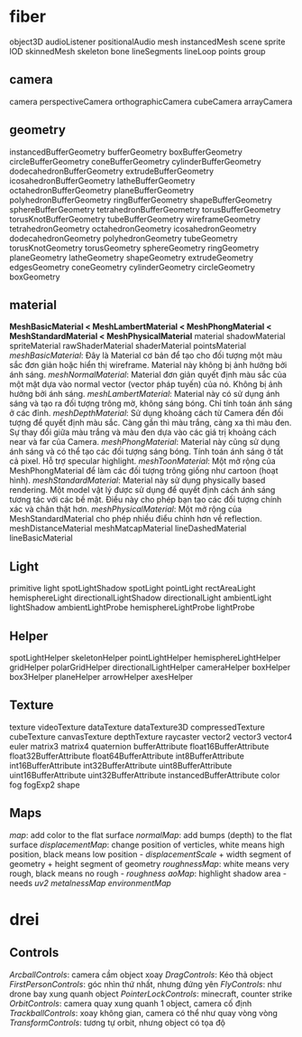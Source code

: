 # fiber
object3D
audioListener
positionalAudio
mesh
instancedMesh
scene
sprite
lOD
skinnedMesh
skeleton
bone
lineSegments
lineLoop
points
group

## camera
camera
perspectiveCamera
orthographicCamera
cubeCamera
arrayCamera

## geometry
instancedBufferGeometry
bufferGeometry
boxBufferGeometry
circleBufferGeometry
coneBufferGeometry
cylinderBufferGeometry
dodecahedronBufferGeometry
extrudeBufferGeometry
icosahedronBufferGeometry
latheBufferGeometry
octahedronBufferGeometry
planeBufferGeometry
polyhedronBufferGeometry
ringBufferGeometry
shapeBufferGeometry
sphereBufferGeometry
tetrahedronBufferGeometry
torusBufferGeometry
torusKnotBufferGeometry
tubeBufferGeometry
wireframeGeometry
tetrahedronGeometry
octahedronGeometry
icosahedronGeometry
dodecahedronGeometry
polyhedronGeometry
tubeGeometry
torusKnotGeometry
torusGeometry
sphereGeometry
ringGeometry
planeGeometry
latheGeometry
shapeGeometry
extrudeGeometry
edgesGeometry
coneGeometry
cylinderGeometry
circleGeometry
boxGeometry

## material
**MeshBasicMaterial < MeshLambertMaterial < MeshPhongMaterial < MeshStandardMaterial < MeshPhysicalMaterial**
material
shadowMaterial
spriteMaterial
rawShaderMaterial
shaderMaterial
pointsMaterial
*meshBasicMaterial*: Đây là Material cơ bản để tạo cho đối tượng một màu sắc đơn giản hoặc hiển thị wireframe. Material này không bị ảnh hưởng bởi ánh sáng.
*meshNormalMaterial*: Material đơn giản quyết định màu sắc của một mặt dựa vào normal vector (vector pháp tuyến) của nó. Không bị ảnh hưởng bởi ánh sáng.
*meshLambertMaterial*: Material này có sử dụng ánh sáng và tạo ra đối tượng trông mờ, không sáng bóng. Chỉ tính toán ánh sáng ở các đỉnh.
*meshDepthMaterial*: Sử dụng khoảng cách từ Camera đến đối tượng để quyết định màu sắc. Càng gần thì màu trắng, càng xa thì màu đen. Sự thay đổi giữa màu trắng và màu đen dựa vào các giá trị khoảng cách near và far của Camera.
*meshPhongMaterial*: Material này cũng sử dụng ánh sáng và có thể tạo các đối tượng sáng bóng. Tính toán ánh sáng ở tất cả pixel. Hỗ trợ specular highlight.
*meshToonMaterial*: Một mở rộng của MeshPhongMaterial để làm các đối tượng trông giống như cartoon (hoạt hình).
*meshStandardMaterial*: Material này sử dụng physically based rendering. Một model vật lý được sử dụng để quyết định cách ánh sáng tương tác với các bề mặt. Điều này cho phép bạn tạo các đối tượng chính xác và chân thật hơn.
*meshPhysicalMaterial*: Một mở rộng của MeshStandardMaterial cho phép nhiều điểu chỉnh hơn về reflection.
meshDistanceMaterial
meshMatcapMaterial
lineDashedMaterial
lineBasicMaterial

## Light
primitive
light
spotLightShadow
spotLight
pointLight
rectAreaLight
hemisphereLight
directionalLightShadow
directionalLight
ambientLight
lightShadow
ambientLightProbe
hemisphereLightProbe
lightProbe

## Helper
spotLightHelper
skeletonHelper
pointLightHelper
hemisphereLightHelper
gridHelper
polarGridHelper
directionalLightHelper
cameraHelper
boxHelper
box3Helper
planeHelper
arrowHelper
axesHelper

## Texture
texture
videoTexture
dataTexture
dataTexture3D
compressedTexture
cubeTexture
canvasTexture
depthTexture
raycaster
vector2
vector3
vector4
euler
matrix3
matrix4
quaternion
bufferAttribute
float16BufferAttribute
float32BufferAttribute
float64BufferAttribute
int8BufferAttribute
int16BufferAttribute
int32BufferAttribute
uint8BufferAttribute
uint16BufferAttribute
uint32BufferAttribute
instancedBufferAttribute
color
fog
fogExp2
shape

## Maps
*map*: add color to the flat surface
*normalMap*: add bumps (depth) to the flat surface
*displacementMap*: change position of verticles, white means high position, black means low position - *displacementScale* + width segment of geometry + height segment of geometry
*roughnessMap*: white means very rough, black means no rough - *roughness*
*aoMap*: highlight shadow area - needs *uv2*
*metalnessMap*
*environmentMap*


# drei
## Controls
*ArcballControls*: camera cầm object xoay
*DragControls*: Kéo thả object
*FirstPersonControls*: góc nhìn thứ nhất, nhưng đứng yên
*FlyControls*: như drone bay xung quanh object
*PointerLockControls*: minecraft, counter strike
*OrbitControls*: camera quay xung quanh 1 object, camera cố định
*TrackballControls*: xoay không gian, camera có thể như quay vòng vòng
*TransformControls*: tương tự orbit, nhưng object có tọa độ